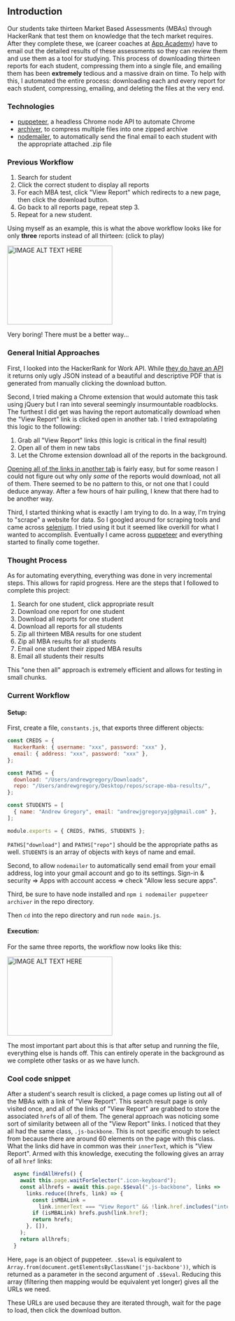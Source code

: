## Introduction

Our students take thirteen Market Based Assessments (MBAs) through HackerRank that test them on knowledge that the tech market requires. After they complete these, we (career coaches at [App Academy](https://www.appacademy.io/)) have to email out the detailed results of these assessments so they can review them and use them as a tool for studying. This process of downloading thirteen reports for each student, compressing them into a single file, and emailing them has been **extremely** tedious and a massive drain on time. To help with this, I automated the entire process: downloading each and every report for each student, compressing, emailing, and deleting the files at the very end.

### Technologies

- [puppeteer](https://github.com/GoogleChrome/puppeteer/), a headless Chrome node API to automate Chrome
- [archiver](https://github.com/archiverjs/node-archiver), to compress multiple files into one zipped archive
- [nodemailer](https://github.com/nodemailer/nodemailer), to automatically send the final email to each student with the appropriate attached .zip file

### Previous Workflow

1. Search for student
2. Click the correct student to display all reports
3. For each MBA test, click "View Report" which redirects to a new page, then click the download button.
4. Go back to all reports page, repeat step 3.
5. Repeat for a new student.

Using myself as an example, this is what the above workflow looks like for only **three** reports instead of all thirteen: (click to play)

<a href="http://www.youtube.com/watch?feature=player_embedded&v=3A_IvwM7e1Y
" target="_blank"><img src="http://img.youtube.com/vi/3A_IvwM7e1Y/0.jpg"
alt="IMAGE ALT TEXT HERE" width="240" height="180"></a>

Very boring! There must be a better way...

### General Initial Approaches

First, I looked into the HackerRank for Work API. While [they do have an API](https://www.hackerrank.com/work/apidocs#!/Tests/options_tests) it returns only ugly JSON instead of a beautiful and descriptive PDF that is generated from manually clicking the download button.

Second, I tried making a Chrome extension that would automate this task using jQuery but I ran into several seemingly insurmountable roadblocks. The furthest I did get was having the report automatically download when the "View Report" link is clicked open in another tab. I tried extrapolating this logic to the following:

1. Grab all "View Report" links (this logic is critical in the final result)
2. Open all of them in new tabs
3. Let the Chrome extension download all of the reports in the background.

[Opening all of the links in another tab](https://developer.mozilla.org/en-US/docs/Web/API/Window/open) is fairly easy, but for some reason I could not figure out why only _some_ of the reports would download, not all of them. There seemed to be no pattern to this, or not one that I could deduce anyway. After a few hours of hair pulling, I knew that there had to be another way.

Third, I started thinking what is exactly I am trying to do. In a way, I'm trying to "scrape" a website for data. So I googled around for scraping tools and came across [selenium](https://github.com/SeleniumHQ/selenium). I tried using it but it seemed like overkill for what I wanted to accomplish. Eventually I came across [puppeteer](https://github.com/GoogleChrome/puppeteer/) and everything started to finally come together.

### Thought Process

As for automating everything, everything was done in very incremental steps. This allows for rapid progress. Here are the steps that I followed to complete this project:

1. Search for one student, click appropriate result
2. Download one report for one student
3. Download all reports for one student
4. Download all reports for all students
5. Zip all thirteen MBA results for one student
6. Zip all MBA results for all students
7. Email one student their zipped MBA results
8. Email all students their results

This "one then all" approach is extremely efficient and allows for testing in small chunks.

### Current Workflow

#### Setup:

First, create a file, `constants.js`, that exports three different objects:

```javascript
const CREDS = {
  HackerRank: { username: "xxx", password: "xxx" },
  email: { address: "xxx", password: "xxx" },
};

const PATHS = {
  download: "/Users/andrewgregory/Downloads",
  repo: "/Users/andrewgregory/Desktop/repos/scrape-mba-results/",
};

const STUDENTS = [
  { name: "Andrew Gregory", email: "andrewjgregoryajg@gmail.com" },
];

module.exports = { CREDS, PATHS, STUDENTS };
```

`PATHS["download"]` and `PATHS["repo"]` should be the appropriate paths as well. `STUDENTS` is an array of objects with keys of name and email.

Second, to allow `nodemailer` to automatically send email from your email address, log into your gmail account and go to its settings. Sign-in & security => Apps with account access => check "Allow less secure apps".

Third, be sure to have node installed and `npm i nodemailer puppeteer archiver` in the repo directory.

Then `cd` into the repo directory and run `node main.js`.

#### Execution:

For the same three reports, the workflow now looks like this:

<a href="http://www.youtube.com/watch?feature=player_embedded&v=06ElqxY4w6U
" target="_blank"><img src="http://img.youtube.com/vi/06ElqxY4w6U/0.jpg"
alt="IMAGE ALT TEXT HERE" width="240" height="180"></a>

The most important part about this is that after setup and running the file, everything else is hands off. This can entirely operate in the background as we complete other tasks or as we have lunch.

### Cool code snippet

After a student's search result is clicked, a page comes up listing out all of the MBAs with a link of "View Report". This search result page is only visited once, and all of the links of "View Report" are grabbed to store the associated `href`s of all of them. The general approach was noticing some sort of similarity between all of the "View Report" links. I noticed that they all had the same class, `.js-backbone`. This is not specific enough to select from because there are around 60 elements on the page with this class. What the links did have in common was their `innerText`, which is "View Report". Armed with this knowledge, executing the following gives an array of all `href` links:

```js
  async findAllHrefs() {
    await this.page.waitForSelector(".icon-keyboard");
    const allhrefs = await this.page.$$eval(".js-backbone", links =>
      links.reduce((hrefs, link) => {
        const isMBALink =
          link.innerText === "View Report" && !link.href.includes("interviews");
        if (isMBALink) hrefs.push(link.href);
        return hrefs;
      }, []),
    );
    return allhrefs;
  }
```

Here, `page` is an object of puppeteer. `.$$eval` is equivalent to `Array.from(document.getElementsByClassName('js-backbone'))`, which is returned as a parameter in the second argument of `.$$eval`. Reducing this array (filtering then mapping would be equivalent yet longer) gives all the URLs we need.

These URLs are used because they are iterated through, wait for the page to load, then click the download button.

